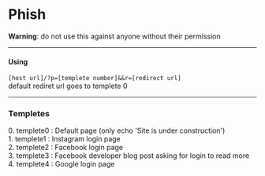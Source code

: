 # Phish
**Warning**: do not use this against anyone without their permission
<hr>
<h4>Using</h4>
<code>[host url]/?p=[templete number]&&r=[redirect url]</code><br>
default rediret url goes to templete 0<hr>
<h3>Templetes</h3>
0. templete0 : Default page (only echo 'Site is under construction')<br>
1. templete1 : Instagram login page<br>
2. templete2 : Facebook login page<br>
3. templete3 : Facebook developer blog post asking for login to read more<br>
4. templete4 : Google login page
